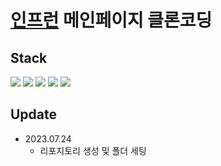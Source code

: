 # [인프런](https://www.inflearn.com/) 메인페이지 클론코딩

## Stack
<p align="left">
  <img src="https://img.shields.io/badge/Html-E34F26?style=for-the-badge&logo=html5&logoColor=white">
  <img src="https://img.shields.io/badge/css-1572B6?style=for-the-badge&logo=css3&logoColor=white">
  <img src="https://img.shields.io/badge/javascript-F7DF1E?style=for-the-badge&logo=javascript&logoColor=black">
  <img src="https://img.shields.io/badge/github-181717?style=for-the-badge&logo=github&logoColor=white">
  <img src="https://img.shields.io/badge/Vercel-000000?style=for-the-badge&logo=vercel&logoColor=white">
</p>

## Update
- 2023.07.24 
  - 리포지토리 생성 및 폴더 세팅